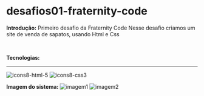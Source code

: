 # desafios01-fraternity-code
**Introdução:**
Primeiro desafio da Fraternity Code
Nesse desafio criamos um site de venda de sapatos, usando Html e Css
  
</br>

 **Tecnologias:**
 ***
![icons8-html-5](https://user-images.githubusercontent.com/87401472/192868794-eaa3b544-a2a3-45fb-894f-3428994363fe.svg)
![icons8-css3](https://user-images.githubusercontent.com/87401472/192869112-84bc111d-d76c-4727-8a58-b7b2fcde02e7.svg)

 


**Imagem do sistema:**
 ![imagem1](https://user-images.githubusercontent.com/87401472/192867995-131293bc-b3e0-4430-b7db-fad9b455a86b.PNG)
![imagem2](https://user-images.githubusercontent.com/87401472/192868006-a24a0aec-7c89-4319-a56f-e6811d10343a.PNG)
